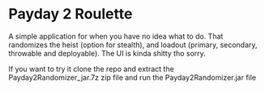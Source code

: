 # Payday 2 Roulette

A simple application for when you have no idea what to do. That randomizes the heist (option for stealth), and loadout (primary, secondary, throwable and deployable). The UI is kinda shitty tho sorry.

If you want to try it clone the repo and extract the Payday2Randomizer_jar.7z zip file and run the Payday2Randomizer.jar file
